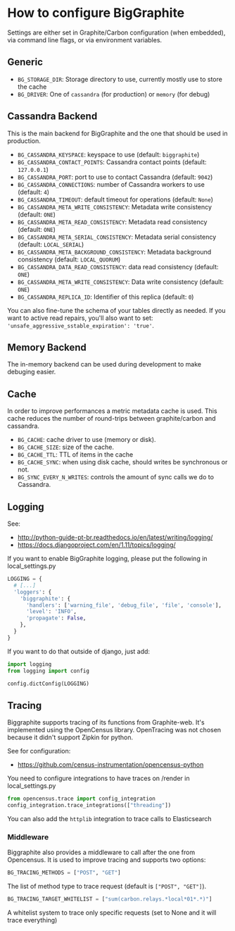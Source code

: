 # How to configure BigGraphite

Settings are either set in Graphite/Carbon configuration (when embedded), via command line flags, or via environment variables.

## Generic

- ```BG_STORAGE_DIR```: Storage directory to use, currently mostly use to store the cache
- ```BG_DRIVER```: One of ```cassandra``` (for production) or ```memory``` (for debug)

## Cassandra Backend

This is the main backend for BigGraphite and the one that should be used in production.

- ```BG_CASSANDRA_KEYSPACE```: keyspace to use (default: ```biggraphite```)
- ```BG_CASSANDRA_CONTACT_POINTS```: Cassandra contact points (default: ```127.0.0.1```)
- ```BG_CASSANDRA_PORT```: port to use to contact Cassandra (default: ```9042```)
- ```BG_CASSANDRA_CONNECTIONS```: number of Cassandra workers to use (default: ```4```)
- ```BG_CASSANDRA_TIMEOUT```: default timeout for operations (default: ```None```)
- ```BG_CASSANDRA_META_WRITE_CONSISTENCY```: Metadata write consistency (default: ```ONE```)
- ```BG_CASSANDRA_META_READ_CONSISTENCY```: Metadata read consistency (default: ```ONE```)
- ```BG_CASSANDRA_META_SERIAL_CONSISTENCY```: Metadata serial consistency (default: ```LOCAL_SERIAL```)
- ```BG_CASSANDRA_META_BACKGROUND_CONSISTENCY```: Metadata background consistency (default: ```LOCAL_QUORUM```)
- ```BG_CASSANDRA_DATA_READ_CONSISTENCY```: data read consistency (default: ```ONE```)
- ```BG_CASSANDRA_META_WRITE_CONSISTENCY```: Data write consistency (default: ```ONE```)
- ```BG_CASSANDRA_REPLICA_ID```: Identifier of this replica (default: ```0```)

You can also fine-tune the schema of your tables directly as needed. If you
want to active read repairs, you'll also want to set:
`'unsafe_aggressive_sstable_expiration': 'true'`.

## Memory Backend

The in-memory backend can be used during development to make debuging easier.

## Cache

In order to improve performances a metric metadata cache is used. This cache
reduces the number of round-trips between graphite/carbon and cassandra.

- ```BG_CACHE```: cache driver to use (memory or disk).
- ```BG_CACHE_SIZE```: size of the cache.
- ```BG_CACHE_TTL```: TTL of items in the cache
- ```BG_CACHE_SYNC```: when using disk cache, should writes be synchronous or not.
- ```BG_SYNC_EVERY_N_WRITES```: controls the amount of sync calls we do to Cassandra.

## Logging

See:
* http://python-guide-pt-br.readthedocs.io/en/latest/writing/logging/
* https://docs.djangoproject.com/en/1.11/topics/logging/

If you want to enable BigGraphite logging, please put the following in local_settings.py

```python
LOGGING = {
  # [...]
  'loggers': {
    'biggraphite': {
      'handlers': ['warning_file', 'debug_file', 'file', 'console'],
      'level': 'INFO',
      'propagate': False,
    },
  }
}
```

If you want to do that outside of django, just add:
```python
import logging
from logging import config

config.dictConfig(LOGGING)
```

## Tracing

Biggraphite supports tracing of its functions from Graphite-web. It's implemented
using the OpenCensus library. OpenTracing was not chosen because it didn't support
Zipkin for python.

See for configuration:
* https://github.com/census-instrumentation/opencensus-python


You need to configure integrations to have traces on /render in local_settings.py
```python
from opencensus.trace import config_integration
config_integration.trace_integrations(["threading"])
```
You can also add the `httplib` integration to trace calls to Elasticsearch

### Middleware

Biggraphite also provides a middleware to call after the one from Opencensus.
It is used to improve tracing and supports two options:

```python
BG_TRACING_METHODS = ["POST", "GET"]
```
The list of method type to trace request (default is `["POST", "GET"]`).

```python
BG_TRACING_TARGET_WHITELIST = ["sum(carbon.relays.*local*01*.*)"]
```
A whitelist system to trace only specific requests (set to None and it will trace everything)
